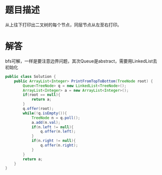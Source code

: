 # 题目描述
从上往下打印出二叉树的每个节点，同层节点从左至右打印。

# 解答
bfs可解，一样是要注意边界问题，其次Queue是abstract，需要用LinkedList去初始化
```java
public class Solution {
    public ArrayList<Integer> PrintFromTopToBottom(TreeNode root) {
        Queue<TreeNode> q = new LinkedList<TreeNode>();
        ArrayList<Integer> a = new ArrayList<Integer>();
        if(root == null){
            return a;
        }
        q.offer(root);
        while(!q.isEmpty()){
            TreeNode n = q.poll();
            a.add(n.val);
            if(n.left != null){
                q.offer(n.left);
            }
            if(n.right != null){
                q.offer(n.right);
            }            
        }
        return a;
    }
}
```
